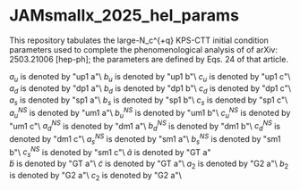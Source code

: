 # JAMsmallx_2025_hel_params
This repository tabulates the large-N_c^{+q} KPS-CTT initial condition parameters used to complete the phenomenological analysis of of arXiv: 2503.21006 [hep-ph]; the parameters are defined by Eqs. 24 of that article.

$a_u$ is denoted by "up1 a"\\
$b_u$ is denoted by "up1 b"\\
$c_u$ is denoted by "up1 c"\\
$a_d$ is denoted by "dp1 a"\\
$b_d$ is denoted by "dp1 b"\\
$c_d$ is denoted by "dp1 c"\\
$a_s$ is denoted by "sp1 a"\\
$b_s$ is denoted by "sp1 b"\\
$c_s$ is denoted by "sp1 c"\\
$a^{NS}_u$ is denoted by "um1 a"\\
$b^{NS}_u$ is denoted by "um1 b"\\
$c^{NS}_u$ is denoted by "um1 c"\\
$a^{NS}_d$ is denoted by "dm1 a"\\
$b^{NS}_d$ is denoted by "dm1 b"\\
$c^{NS}_d$ is denoted by "dm1 c"\\
$a^{NS}_s$ is denoted by "sm1 a"\\
$b^{NS}_s$ is denoted by "sm1 b"\\
$c^{NS}_s$ is denoted by "sm1 c"\\
$\widetilde{a}$ is denoted by "GT a"\
$\widetilde{b}$ is denoted by "GT a"\\
$\widetilde{c}$ is denoted by "GT a"\\
$a_2$ is denoted by "G2 a"\\
$b_2$ is denoted by "G2 a"\\
$c_2$ is denoted by "G2 a"\\

